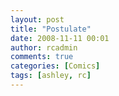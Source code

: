 ```yaml
---
layout: post
title: "Postulate"
date: 2008-11-11 00:01
author: rcadmin
comments: true
categories: [Comics]
tags: [ashley, rc]
---
```

<a href="http://bitsmack.com/comics/2008/11/11/postulate/"><img src="http://dl.bitsmack.com/uploads/2008/11/20081111.jpg" alt="" title="The football Cardinals moved to Arizona in 1988, THIS CHANGES EVERYTHING" class="alignnone size-full wp-image-1485" /></a>
